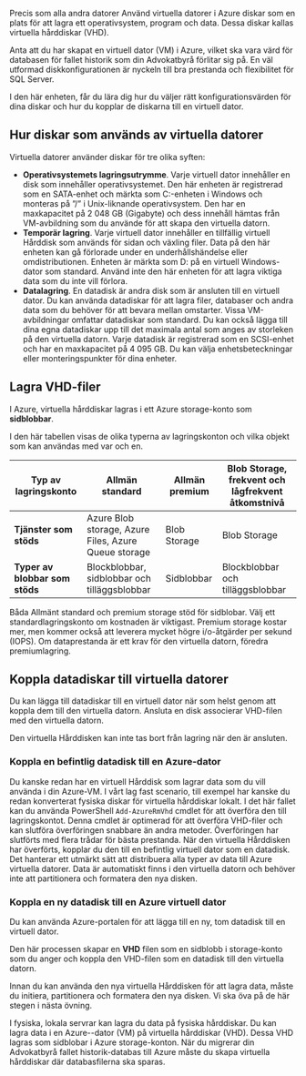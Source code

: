 Precis som alla andra datorer Använd virtuella datorer i Azure diskar som en plats för att lagra ett operativsystem, program och data. Dessa diskar kallas virtuella hårddiskar (VHD).

Anta att du har skapat en virtuell dator (VM) i Azure, vilket ska vara värd för databasen för fallet historik som din Advokatbyrå förlitar sig på. En väl utformad diskkonfigurationen är nyckeln till bra prestanda och flexibilitet för SQL Server.

I den här enheten, får du lära dig hur du väljer rätt konfigurationsvärden för dina diskar och hur du kopplar de diskarna till en virtuell dator.

## <a name="how-disks-are-used-by-vms"></a>Hur diskar som används av virtuella datorer

Virtuella datorer använder diskar för tre olika syften:

- **Operativsystemets lagringsutrymme**. Varje virtuell dator innehåller en disk som innehåller operativsystemet. Den här enheten är registrerad som en SATA-enhet och märkta som C:-enheten i Windows och monteras på ”/” i Unix-liknande operativsystem. Den har en maxkapacitet på 2 048 GB (Gigabyte) och dess innehåll hämtas från VM-avbildning som du använde för att skapa den virtuella datorn.
- **Temporär lagring**. Varje virtuell dator innehåller en tillfällig virtuell Hårddisk som används för sidan och växling filer. Data på den här enheten kan gå förlorade under en underhållshändelse eller omdistributionen. Enheten är märkta som D: på en virtuell Windows-dator som standard. Använd inte den här enheten för att lagra viktiga data som du inte vill förlora.
- **Datalagring**. En datadisk är andra disk som är ansluten till en virtuell dator. Du kan använda datadiskar för att lagra filer, databaser och andra data som du behöver för att bevara mellan omstarter. Vissa VM-avbildningar omfattar datadiskar som standard. Du kan också lägga till dina egna datadiskar upp till det maximala antal som anges av storleken på den virtuella datorn. Varje datadisk är registrerad som en SCSI-enhet och har en maxkapacitet på 4 095 GB. Du kan välja enhetsbeteckningar eller monteringspunkter för dina enheter.

## <a name="storing-vhd-files"></a>Lagra VHD-filer

I Azure, virtuella hårddiskar lagras i ett Azure storage-konto som **sidblobbar**.

I den här tabellen visas de olika typerna av lagringskonton och vilka objekt som kan användas med var och en.

|**Typ av lagringskonto**|**Allmän standard**|**Allmän premium**|**Blob Storage, frekvent och lågfrekvent åtkomstnivå**|
|-----|-----|-----|-----|
|**Tjänster som stöds**| Azure Blob storage, Azure Files, Azure Queue storage | Blob Storage | Blob Storage|
|**Typer av blobbar som stöds**|Blockblobbar, sidblobbar och tilläggsblobbar | Sidblobbar | Blockblobbar och tilläggsblobbar|

Båda Allmänt standard och premium storage stöd för sidblobar. Välj ett standardlagringskonto om kostnaden är viktigast. Premium storage kostar mer, men kommer också att leverera mycket högre i/o-åtgärder per sekund (IOPS). Om dataprestanda är ett krav för den virtuella datorn, föredra premiumlagring.

## <a name="attach-data-disks-to-vms"></a>Koppla datadiskar till virtuella datorer

Du kan lägga till datadiskar till en virtuell dator när som helst genom att koppla dem till den virtuella datorn. Ansluta en disk associerar VHD-filen med den virtuella datorn. 

Den virtuella Hårddisken kan inte tas bort från lagring när den är ansluten.

### <a name="attach-an-existing-data-disk-to-an-azure-vm"></a>Koppla en befintlig datadisk till en Azure-dator

Du kanske redan har en virtuell Hårddisk som lagrar data som du vill använda i din Azure-VM. I vårt lag fast scenario, till exempel har kanske du redan konverterat fysiska diskar för virtuella hårddiskar lokalt. I det här fallet kan du använda PowerShell `Add-AzureRmVhd` cmdlet för att överföra den till lagringskontot. Denna cmdlet är optimerad för att överföra VHD-filer och kan slutföra överföringen snabbare än andra metoder. Överföringen har slutförts med flera trådar för bästa prestanda. När den virtuella Hårddisken har överförts, kopplar du den till en befintlig virtuell dator som en datadisk. Det hanterar ett utmärkt sätt att distribuera alla typer av data till Azure virtuella datorer. Data är automatiskt finns i den virtuella datorn och behöver inte att partitionera och formatera den nya disken.

### <a name="attach-a-new-data-disk-to-an-azure-vm"></a>Koppla en ny datadisk till en Azure virtuell dator

Du kan använda Azure-portalen för att lägga till en ny, tom datadisk till en virtuell dator. 

Den här processen skapar en **VHD** filen som en sidblobb i storage-konto som du anger och koppla den VHD-filen som en datadisk till den virtuella datorn.

Innan du kan använda den nya virtuella Hårddisken för att lagra data, måste du initiera, partitionera och formatera den nya disken. Vi ska öva på de här stegen i nästa övning.

I fysiska, lokala servrar kan lagra du data på fysiska hårddiskar. Du kan lagra data i en Azure--dator (VM) på virtuella hårddiskar (VHD). Dessa VHD lagras som sidblobar i Azure storage-konton. När du migrerar din Advokatbyrå fallet historik-databas till Azure måste du skapa virtuella hårddiskar där databasfilerna ska sparas.
